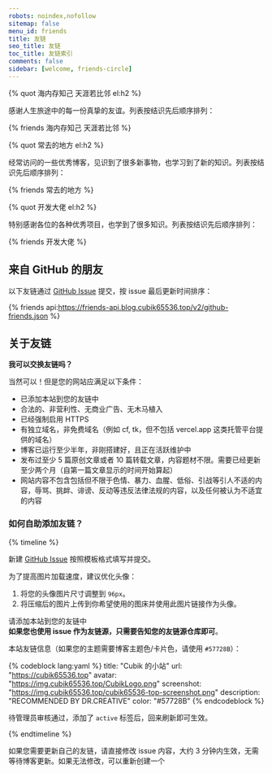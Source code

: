 ```yaml
---
robots: noindex,nofollow
sitemap: false
menu_id: friends
title: 友链
seo_title: 友链
toc_title: 友链索引
comments: false
sidebar: [welcome, friends-circle]
---
```


{% quot 海内存知己 天涯若比邻 el:h2 %}

感谢人生旅途中的每一份真挚的友谊。列表按结识先后顺序排列：

{% friends 海内存知己 天涯若比邻 %}

{% quot 常去的地方 el:h2 %}

经常访问的一些优秀博客，见识到了很多新事物，也学习到了新的知识。列表按结识先后顺序排列：

{% friends 常去的地方 %}

{% quot 开发大佬 el:h2 %}

特别感谢各位的各种优秀项目，也学到了很多知识。列表按结识先后顺序排列：

{% friends 开发大佬 %}

## 来自 GitHub 的朋友

以下友链通过 [GitHub Issue](https://github.com/Cubik65536/friends-api/issues/) 提交，按 issue 最后更新时间排序：

{% friends api:https://friends-api.blog.cubik65536.top/v2/github-friends.json %}

## 关于友链

**我可以交换友链吗？**

当然可以！但是您的网站应满足以下条件：

- 已添加本站到您的友链中
- 合法的、非营利性、无商业广告、无木马植入
- 已经强制启用 HTTPS
- 有独立域名，非免费域名（例如 cf, tk，但不包括 vercel.app 这类托管平台提供的域名）
- 博客已运行至少半年，非刚搭建好，且正在活跃维护中
- 发布过至少 5 篇原创文章或者 10 篇转载文章，内容题材不限。需要已经更新至少两个月（自第一篇文章显示的时间开始算起）
- 网站内容不包含包括但不限于色情、暴力、血腥、低俗、引战等引人不适的内容，辱骂、挑衅、诽谤、反动等违反法律法规的内容，以及任何被认为不适宜的内容

### 如何自助添加友链？

{% timeline %}

<!-- node 第一步：新建 Issue -->

新建 [GitHub Issue](https://github.com/Cubik65536/friends-api/issues/new/choose) 按照模板格式填写并提交。

为了提高图片加载速度，建议优化头像：

1. 将您的头像图片尺寸调整到 `96px`。
2. 将压缩后的图片上传到你希望使用的图床并使用此图片链接作为头像。

<!-- node 第二步：添加友链并等待管理员审核 -->

请添加本站到您的友链中<br/>**如果您也使用 issue 作为友链源，只需要告知您的友链源仓库即可**。

本站友链信息（如果您的主题需要博客主题色/卡片色，请使用 `#57728B`）：

{% codeblock lang:yaml %}
title: "Cubik 的小站"
url: "https://cubik65536.top"
avatar: "https://img.cubik65536.top/CubikLogo.png"
screenshot: "https://img.cubik65536.top/cubik65536-top-screenshot.png"
description: "RECOMMENDED BY DR.CREATIVE"
color: "#57728B"
{% endcodeblock %}

待管理员审核通过，添加了 `active` 标签后，回来刷新即可生效。

{% endtimeline %}

如果您需要更新自己的友链，请直接修改 issue 内容，大约 3 分钟内生效，无需等待博客更新。如果无法修改，可以重新创建一个
